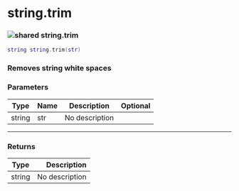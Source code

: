 # string.trim

### ![shared](../../home/string\_ext/.gitbook/assets/shared.png) string.trim

```lua
string string.trim(str)
```

### Removes string white spaces

### Parameters

| Type   | Name | Description    | Optional |
| ------ | ---- | -------------- | -------: |
| string | str  | No description |          |

***

### Returns

| Type   |    Description |
| ------ | -------------: |
| string | No description |
